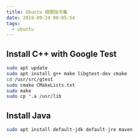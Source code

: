 ```yaml
---
title: Ubuntu 相關指令集
date: 2019-09-24 00:05:54
tags:
  - ubuntu
---
```


## Install C++ with Google Test

```bash
sudo apt update
sudo apt install g++ make libgtest-dev cmake
cd /usr/src/gtest
sudo cmake CMakeLists.txt
sudo make
sudo cp *.a /usr/lib
```

## Install Java

```bash
sudo apt install default-jdk default-jre maven
```
